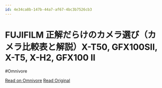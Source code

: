 ```yaml
---
id: 4e34ca8b-147b-44a7-af67-4bc3b7526cb3
---
```


# FUJIFILM 正解だらけのカメラ選び（カメラ比較表と解説）X-T50, GFX100SII, X-T5, X-H2, GFX100 II
#Omnivore

[Read on Omnivore](https://omnivore.app/me/https-youtu-be-y-tdd-og-crxo-si-zwk-sty-tk-e-jz-jab-9-1904a983711)
[Read Original](https://youtu.be/yTDD_OgCrxo?si=Zwk-StyTkEJzJAB9)


